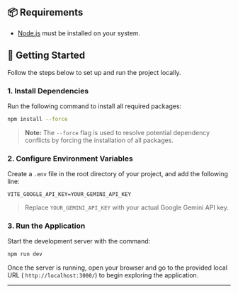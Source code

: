 ## 📦 Requirements

- [Node.js](https://nodejs.org/) must be installed on your system.

## 🚀 Getting Started

Follow the steps below to set up and run the project locally.

### 1. Install Dependencies

Run the following command to install all required packages:

```bash
npm install --force
```

> **Note:** The `--force` flag is used to resolve potential dependency conflicts by forcing the installation of all packages.

### 2. Configure Environment Variables

Create a `.env` file in the root directory of your project, and add the following line:

```env
VITE_GOOGLE_API_KEY=YOUR_GEMINI_API_KEY
```

> Replace `YOUR_GEMINI_API_KEY` with your actual Google Gemini API key.

### 3. Run the Application

Start the development server with the command:

```bash
npm run dev
```

Once the server is running, open your browser and go to the provided local URL ( `http://localhost:3000/`) to begin exploring the application.

---

